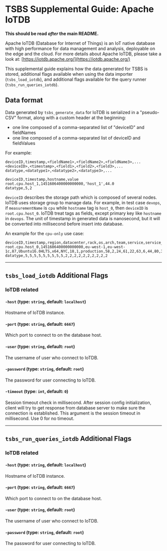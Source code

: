 # TSBS Supplemental Guide: Apache IoTDB

**This should be read *after* the main README.**

Apache IoTDB (Database for Internet of Things) is an IoT native database with
high performance for data management and analysis, deployable on the edge and
the cloud. For more details about Apache IoTDB, please take a look at:
[https://iotdb.apache.org/](https://iotdb.apache.org/)

This supplemental guide explains how the data generated for TSBS is stored,
additional flags available when using the data importer (`tsbs_load_iotdb`),
and additional flags available for the query runner (`tsbs_run_queries_iotdb`).

## Data format

Data generated by `tsbs_generate_data` for IoTDB is serialized in a "pseudo-CSV"
format, along with a custom header at the beginning:

* one line composed of a comma-separated list of "deviceID" and fieldNames
* one line composed of a comma-separated list of deviceID and fieldValues

For example:

```text
deviceID,timestamp,<fieldName1>,<fieldName2>,<fieldName3>,...
<deviceID>,<timestamp>,<field1>,<field2>,<field3>,...
datatype,<datatype1>,<datatype2>,<datatype3>,...

deviceID,timestamp,hostname,value
root.cpu.host_1,1451606400000000000,'host_1',44.0
datatype,5,2
```

`deviceID` describes the storage path which is composed of several nodes.
IoTDB uses storage group to manage data. For example, in test case `devops`,
if `measurementName` is `cpu` while `hostname` tag is `host_0`, then `deviceID`
is `root.cpu.host_0`.
IoTDB treat tags as fields, except primary key like `hostname` in `devops`.
The unit of timestamp in generated data is nanosecond, but it will be converted
into millisecond before insert into database.

An example for the `cpu-only` use case:

```text
deviceID,timestamp,region,datacenter,rack,os,arch,team,service,service_version,service_environment,usage_user,usage_system,usage_idle,usage_nice,usage_iowait,usage_irq,usage_softirq,usage_steal,usage_guest,usage_guest_nice
root.cpu.host_0,1451606400000000000,eu-west-1,eu-west-1c,87,Ubuntu16.04LTS,x64,NYC,18,1,production,58,2,24,61,22,63,6,44,80,38
datatype,5,5,5,5,5,5,5,5,5,2,2,2,2,2,2,2,2,2,2

```

---

## `tsbs_load_iotdb` Additional Flags

### IoTDB related

#### `-host` (type: `string`, default: `localhost`)

Hostname of IoTDB instance.

#### `-port` (type: `string`, default: `6667`)

Which port to connect to on the database host.

#### `-user` (type: `string`, default: `root`)

The username of user who connect to IoTDB.

#### `-password` (type: `string`, default: `root`)

The password for user connecting to IoTDB.

#### `-timeout` (type: `int`, default: `0`)

Session timeout check in millisecond. After session config initialization,
client will try to get response from database server to make sure the connection
is established. This argument is the session timeout in millisecond. Use 0 for
no timeout.

---

## `tsbs_run_queries_iotdb` Additional Flags

### IoTDB related

#### `-host` (type: `string`, default: `localhost`)

Hostname of IoTDB instance.

#### `-port` (type: `string`, default: `6667`)

Which port to connect to on the database host.

#### `-user` (type: `string`, default: `root`)

The username of user who connect to IoTDB.

#### `-password` (type: `string`, default: `root`)

The password for user connecting to IoTDB.
